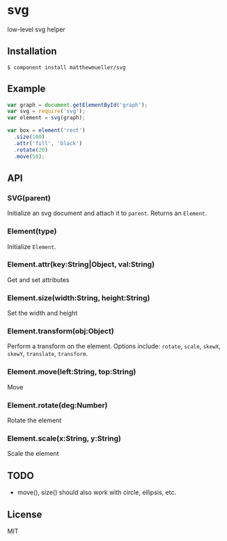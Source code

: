 
# svg

  low-level svg helper

## Installation

    $ component install matthewmueller/svg

## Example

```js
var graph = document.getElementById('graph');
var svg = require('svg');
var element = svg(graph);

var box = element('rect')
  .size(100)
  .attr('fill', 'black')
  .rotate(20)
  .move(50);
```

## API

### SVG(parent)

Initialize an svg document and attach it to `parent`. Returns an `Element`.

### Element(type)

  Initialize `Element`.

### Element.attr(key:String|Object, val:String)

  Get and set attributes

### Element.size(width:String, height:String)

  Set the width and height

### Element.transform(obj:Object)

  Perform a transform on the element. Options include: `rotate`, `scale`, `skewX`, `skewY`, `translate`, `transform`.

### Element.move(left:String, top:String)

  Move

### Element.rotate(deg:Number)

  Rotate the element

### Element.scale(x:String, y:String)

  Scale the element

## TODO

* move(), size() should also work with circle, ellipsis, etc.

## License

  MIT
